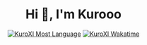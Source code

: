<center>
<h1>Hi 👋, I'm Kurooo</h1>

[![KuroXI Most Language](https://github-readme-stats.vercel.app/api/top-langs/?username=kuroxi&show_icons=true&count_private=true&theme=onedark&layout=compact&card_width=445)](https://github.com/anuraghazra/github-readme-stats)
[![KuroXI Wakatime](https://github-readme-stats.vercel.app/api/wakatime/?username=kuroxi&repo=github-readme-stats&theme=onedark)](https://github.com/anuraghazra/github-readme-stats)
</center>